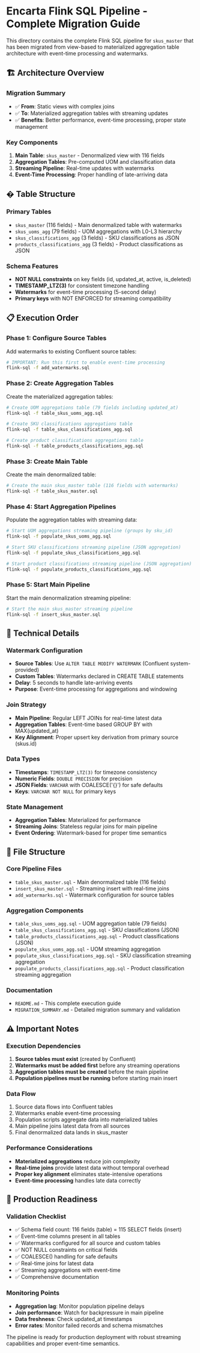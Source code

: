 # Encarta Flink SQL Pipeline - Complete Migration Guide

This directory contains the complete Flink SQL pipeline for `skus_master` that has been migrated from view-based to materialized aggregation table architecture with event-time processing and watermarks.

## 🏗️ **Architecture Overview**

### **Migration Summary**
- ✅ **From**: Static views with complex joins
- ✅ **To**: Materialized aggregation tables with streaming updates  
- ✅ **Benefits**: Better performance, event-time processing, proper state management

### **Key Components**
1. **Main Table**: `skus_master` - Denormalized view with 116 fields
2. **Aggregation Tables**: Pre-computed UOM and classification data
3. **Streaming Pipeline**: Real-time updates with watermarks
4. **Event-Time Processing**: Proper handling of late-arriving data

## � **Table Structure**

### **Primary Tables**
- `skus_master` (116 fields) - Main denormalized table with watermarks
- `skus_uoms_agg` (79 fields) - UOM aggregations with L0-L3 hierarchy  
- `skus_classifications_agg` (3 fields) - SKU classifications as JSON
- `products_classifications_agg` (3 fields) - Product classifications as JSON

### **Schema Features**
- **NOT NULL constraints** on key fields (id, updated_at, active, is_deleted)
- **TIMESTAMP_LTZ(3)** for consistent timezone handling
- **Watermarks** for event-time processing (5-second delay)
- **Primary keys** with NOT ENFORCED for streaming compatibility

## 📋 **Execution Order**

### **Phase 1: Configure Source Tables**
Add watermarks to existing Confluent source tables:

```bash
# IMPORTANT: Run this first to enable event-time processing
flink-sql -f add_watermarks.sql
```

### **Phase 2: Create Aggregation Tables**
Create the materialized aggregation tables:

```bash
# Create UOM aggregations table (79 fields including updated_at)
flink-sql -f table_skus_uoms_agg.sql

# Create SKU classifications aggregations table
flink-sql -f table_skus_classifications_agg.sql

# Create product classifications aggregations table
flink-sql -f table_products_classifications_agg.sql
```

### **Phase 3: Create Main Table**
Create the main denormalized table:

```bash
# Create the main skus_master table (116 fields with watermarks)
flink-sql -f table_skus_master.sql
```

### **Phase 4: Start Aggregation Pipelines**
Populate the aggregation tables with streaming data:

```bash
# Start UOM aggregations streaming pipeline (groups by sku_id)
flink-sql -f populate_skus_uoms_agg.sql

# Start SKU classifications streaming pipeline (JSON aggregation)
flink-sql -f populate_skus_classifications_agg.sql

# Start product classifications streaming pipeline (JSON aggregation)
flink-sql -f populate_products_classifications_agg.sql
```

### **Phase 5: Start Main Pipeline**
Start the main denormalization streaming pipeline:

```bash
# Start the main skus_master streaming pipeline
flink-sql -f insert_skus_master.sql
```

## 🔧 **Technical Details**

### **Watermark Configuration**
- **Source Tables**: Use `ALTER TABLE MODIFY WATERMARK` (Confluent system-provided)
- **Custom Tables**: Watermarks declared in CREATE TABLE statements
- **Delay**: 5 seconds to handle late-arriving events
- **Purpose**: Event-time processing for aggregations and windowing

### **Join Strategy** 
- **Main Pipeline**: Regular LEFT JOINs for real-time latest data
- **Aggregation Tables**: Event-time based GROUP BY with MAX(updated_at)
- **Key Alignment**: Proper upsert key derivation from primary source (skus.id)

### **Data Types**
- **Timestamps**: `TIMESTAMP_LTZ(3)` for timezone consistency
- **Numeric Fields**: `DOUBLE PRECISION` for precision
- **JSON Fields**: `VARCHAR` with COALESCE('{}') for safe defaults
- **Keys**: `VARCHAR NOT NULL` for primary keys

### **State Management**
- **Aggregation Tables**: Materialized for performance
- **Streaming Joins**: Stateless regular joins for main pipeline  
- **Event Ordering**: Watermark-based for proper time semantics

## 📁 **File Structure**

### **Core Pipeline Files**
- `table_skus_master.sql` - Main denormalized table (116 fields)
- `insert_skus_master.sql` - Streaming insert with real-time joins
- `add_watermarks.sql` - Watermark configuration for source tables

### **Aggregation Components**
- `table_skus_uoms_agg.sql` - UOM aggregation table (79 fields)
- `table_skus_classifications_agg.sql` - SKU classifications (JSON)
- `table_products_classifications_agg.sql` - Product classifications (JSON)
- `populate_skus_uoms_agg.sql` - UOM streaming aggregation
- `populate_skus_classifications_agg.sql` - SKU classification streaming aggregation  
- `populate_products_classifications_agg.sql` - Product classification streaming aggregation

### **Documentation**
- `README.md` - This complete execution guide
- `MIGRATION_SUMMARY.md` - Detailed migration summary and validation

## ⚠️ **Important Notes**

### **Execution Dependencies**
1. **Source tables must exist** (created by Confluent)
2. **Watermarks must be added first** before any streaming operations
3. **Aggregation tables must be created** before the main pipeline
4. **Population pipelines must be running** before starting main insert

### **Data Flow**
1. Source data flows into Confluent tables
2. Watermarks enable event-time processing
3. Population scripts aggregate data into materialized tables
4. Main pipeline joins latest data from all sources
5. Final denormalized data lands in skus_master

### **Performance Considerations**
- **Materialized aggregations** reduce join complexity
- **Real-time joins** provide latest data without temporal overhead
- **Proper key alignment** eliminates state-intensive operations
- **Event-time processing** handles late data correctly

## 🚀 **Production Readiness**

### **Validation Checklist**
- ✅ Schema field count: 116 fields (table) = 115 SELECT fields (insert)
- ✅ Event-time columns present in all tables
- ✅ Watermarks configured for all source and custom tables
- ✅ NOT NULL constraints on critical fields
- ✅ COALESCE() handling for safe defaults
- ✅ Real-time joins for latest data
- ✅ Streaming aggregations with event-time
- ✅ Comprehensive documentation

### **Monitoring Points**
- **Aggregation lag**: Monitor population pipeline delays
- **Join performance**: Watch for backpressure in main pipeline
- **Data freshness**: Check updated_at timestamps
- **Error rates**: Monitor failed records and schema mismatches

The pipeline is ready for production deployment with robust streaming capabilities and proper event-time semantics.